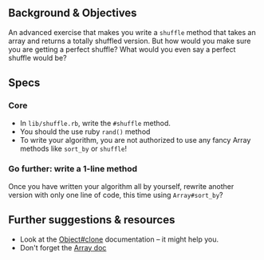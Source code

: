 ## Background & Objectives

An advanced exercise that makes you write a `shuffle` method that takes an array and returns a totally shuffled version. But how would you make sure you are getting a perfect shuffle? What would you even say a perfect shuffle would be?

## Specs

### Core
- In `lib/shuffle.rb`, write the `#shuffle` method.
- You should the use ruby `rand()` method
- To write your algorithm, you are not authorized to use any fancy Array methods like `sort_by` or `shuffle`!

### Go further: write a 1-line method

Once you have written your algorithm all by yourself, rewrite another version with only one line of code, this time using `Array#sort_by`?

## Further suggestions & resources

- Look at the [Object#clone](http://ruby-doc.org/core-2.4.0/Object.html#method-i-clone) documentation – it might help you.
- Don't forget the [Array doc](http://www.ruby-doc.org/core-2.4.0/Array.html)
